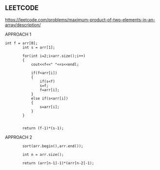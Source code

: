 ## LEETCODE

https://leetcode.com/problems/maximum-product-of-two-elements-in-an-array/description/

APPROACH 1

```
int f = arr[0];
        int s = arr[1];

        for(int i=2;i<arr.size();i++)
        {
            cout<<f<<" "<<s<<endl;

            if(f<arr[i])
            {
                if(s<f)
                s=f;
                f=arr[i];
            }
            else if(s<arr[i])
            {
                s=arr[i];
            }
        }
        

        return (f-1)*(s-1);
```

APPROACH 2

```
        sort(arr.begin(),arr.end());

        int n = arr.size();

        return (arr[n-1]-1)*(arr[n-2]-1);
```
